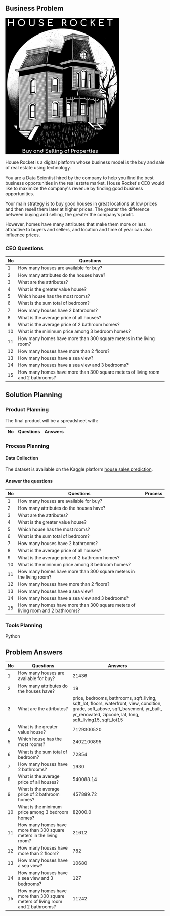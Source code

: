 ## Business Problem

<img src="https://github.com/pmusachio/House-Rocket-Company/blob/main/logo_house_rocket.png" />

House Rocket is a digital platform whose business model is the buy and sale of real estate using technology.

You are a Data Scientist hired by the company to help you find the best business opportunities in the real estate market. House Rocket's CEO would like to maximize the company's revenue by finding good business opportunities.

Your main strategy is to buy good houses in great locations at low prices and then resell them later at higher prices. The greater the difference between buying and selling, the greater the company's profit.

However, homes have many attributes that make them more or less attractive to buyers and sellers, and location and time of year can also influence prices.

### CEO Questions

No | Questions
-|-
1 | How many houses are available for buy?
2 | How many attributes do the houses have?
3 | What are the attributes?
4 | What is the greater value house?
5 | Which house has the most rooms?
6 | What is the sum total of bedroom?
7 | How many houses have 2 bathrooms?
8 | What is the average price of all houses?
9 | What is the average price of 2 bathroom homes?
10 | What is the minimum price among 3 bedroom homes?
11 | How many homes have more than 300 square meters in the living room?
12 | How many houses have more than 2 floors?
13 | How many houses have a sea view?
14 | How many houses have a sea view and 3 bedrooms?
15 | How many homes have more than 300 square meters of living room and 2 bathrooms?

## Solution Planning

### Product Planning

The final product will be a spreadsheet with: 

No | Questions | Answers
-|-|-

### Process Planning

#### Data Collection

The dataset is available on the Kaggle platform [house sales prediction](https://www.kaggle.com/harlfoxem/housesalesprediction).

#### Answer the questions

No | Questions | Process
-|-|-
1 | How many houses are available for buy? | 
2 | How many attributes do the houses have? | 
3 | What are the attributes? | 
4 | What is the greater value house? | 
5 | Which house has the most rooms? | 
6 | What is the sum total of bedroom? | 
7 | How many houses have 2 bathrooms? | 
8 | What is the average price of all houses? | 
9 | What is the average price of 2 bathroom homes? | 
10 | What is the minimum price among 3 bedroom homes? | 
11 | How many homes have more than 300 square meters in the living room? | 
12 | How many houses have more than 2 floors? | 
13 | How many houses have a sea view? | 
14 | How many houses have a sea view and 3 bedrooms? | 
15 | How many homes have more than 300 square meters of living room and 2 bathrooms? | 

### Tools Planning

Python

## Problem Answers

No | Questions | Answers
-|-|-
1 | How many houses are available for buy? | 21436
2 | How many attributes do the houses have? | 19
3 | What are the attributes? | price, bedrooms, bathrooms, sqft_living, sqft_lot, floors, waterfront, view, condition, grade, sqft_above, sqft_basement, yr_built, yr_renovated, zipcode, lat, long, sqft_living15, sqft_lot15
4 | What is the greater value house? | 7129300520
5 | Which house has the most rooms? | 2402100895
6 | What is the sum total of bedroom? | 72854
7 | How many houses have 2 bathrooms? | 1930
8 | What is the average price of all houses? | 540088.14
9 | What is the average price of 2 bathroom homes? | 457889.72
10 | What is the minimum price among 3 bedroom homes? | 82000.0
11 | How many homes have more than 300 square meters in the living room? | 21612
12 | How many houses have more than 2 floors? | 782
13 | How many houses have a sea view? | 10680
14 | How many houses have a sea view and 3 bedrooms? | 127
15 | How many homes have more than 300 square meters of living room and 2 bathrooms? | 11242
